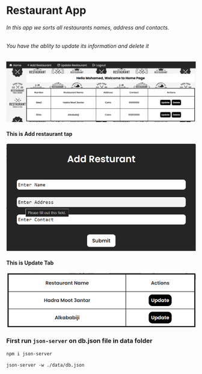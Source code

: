 # Restaurant App

###### In this app we sorts all restaurants names, address and contacts.

###### You have the ablity to update its information and delete it

![1744302092059](image/README/1744302092059.png)

#### This is Add restaurant tap

![1744302117038](image/README/1744302117038.png)

#### This is Update Tab

![1744302213282](image/README/1744302213282.png)

### First run `json-server` on db.json file in data folder

```
npm i json-server
```

```
json-server -w ./data/db.json
```
